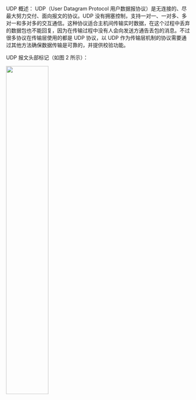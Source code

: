 UDP 概述：
UDP（User Datagram Protocol 用户数据报协议）是无连接的、尽最大努力交付、面向报文的协议。UDP 没有拥塞控制，支持一对一、一对多、多对一和多对多的交互通信。这种协议适合主机间传输实时数据，在这个过程中丢弃的数据包也不能回复，因为在传输过程中没有人会向发送方通告丢包的消息。不过很多协议在传输层使用的都是 UDP 协议，以 UDP 作为传输层机制的协议需要通过其他方法确保数据传输是可靠的，并提供校验功能。

UDP 报文头部标记（如图 2 所示）：

<img src ="https://img-blog.csdnimg.cn/9338a7d1cafc4da48662fcc14035471e.png#pic_center" width = 48%>